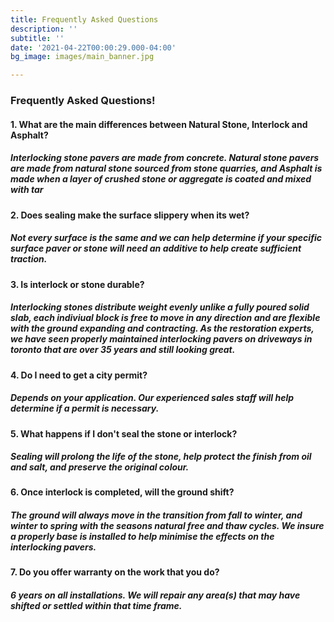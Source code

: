 ```yaml
---
title: Frequently Asked Questions
description: ''
subtitle: ''
date: '2021-04-22T00:00:29.000-04:00'
bg_image: images/main_banner.jpg

---
```

### Frequently Asked Questions!

#### 1. What are the main differences between Natural Stone, Interlock and Asphalt?

##### Interlocking stone pavers are made from concrete. Natural stone pavers are made from natural stone sourced from stone quarries, and Asphalt is made when a layer of crushed stone or aggregate is coated and mixed with tar

#### 2. Does sealing make the surface slippery when its wet?

##### Not every surface is the same and we can help determine if your specific surface paver or stone will need an additive to help create sufficient traction.

#### 3. Is interlock or stone durable?

##### Interlocking stones distribute weight evenly unlike a fully poured solid slab, each indiviual block is free to move in any direction and are flexible with the ground expanding and contracting. As the restoration experts, we have seen properly maintained interlocking pavers on driveways in toronto that are over 35 years and still looking great.

#### 4. Do I need to get a city permit?

##### Depends on your application. Our experienced sales staff will help determine if a permit is necessary.

#### 5. What happens if I don't seal the stone or interlock?

##### Sealing will prolong the life of the stone, help protect the finish from oil and salt, and preserve the original colour.

#### 6. Once interlock is completed, will the ground shift?

##### The ground will always move in the transition from fall to winter, and winter to spring with the seasons natural free and thaw cycles. We insure a properly base is installed to help minimise the effects on the interlocking pavers.

#### 7. Do you offer warranty on the work that you do?

##### 6 years on all installations. We will repair any area(s) that may have shifted or settled within that time frame.